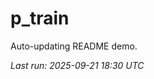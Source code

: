 # p_train

Auto-updating README demo.

<!--START_SECTION:status-->
_Last run: 2025-09-21 18:30 UTC_
<!--END_SECTION:status-->

























































































































































































































































































































































































































































































































































































































































































